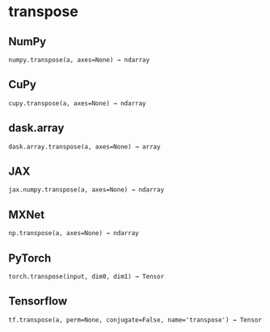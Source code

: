 # transpose

## NumPy

```
numpy.transpose(a, axes=None) → ndarray
```

## CuPy

```
cupy.transpose(a, axes=None) → ndarray
```

## dask.array

```
dask.array.transpose(a, axes=None) → array
```

## JAX

```
jax.numpy.transpose(a, axes=None) → ndarray
```

## MXNet

```
np.transpose(a, axes=None) → ndarray
```

## PyTorch

```
torch.transpose(input, dim0, dim1) → Tensor
```

## Tensorflow

```
tf.transpose(a, perm=None, conjugate=False, name='transpose') → Tensor
```
